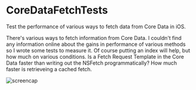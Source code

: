 CoreDataFetchTests
==================

Test the performance of various ways to fetch data from Core Data in iOS.

There's various ways to fetch information from Core Data. I couldn't find any information online about the gains in performance of various methods so I wrote some tests to measure it. Of course putting an index will help, but how much on various conditions. Is a Fetch Request Template in the Core Data faster than writing out the NSFetch programmatically? How much faster is retrieveing a cached fetch.

![screencap](http://www.jinyoungkim.com/share/%28PNG_Image%2C_320%C2%A0%C3%97%C2%A0480_pixels%29-20120624-020527.png)